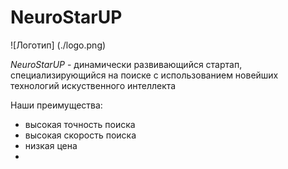 # NeuroStarUP

![Логотип] (./logo.png)

*NeuroStarUP* - динамически развивающийся стартап, специализирующийся на поиске с использованием новейших технологий искуственного интеллекта

Наши преимущества:
* высокая точность поиска
* высокая скорость поиска
* низкая цена
* 